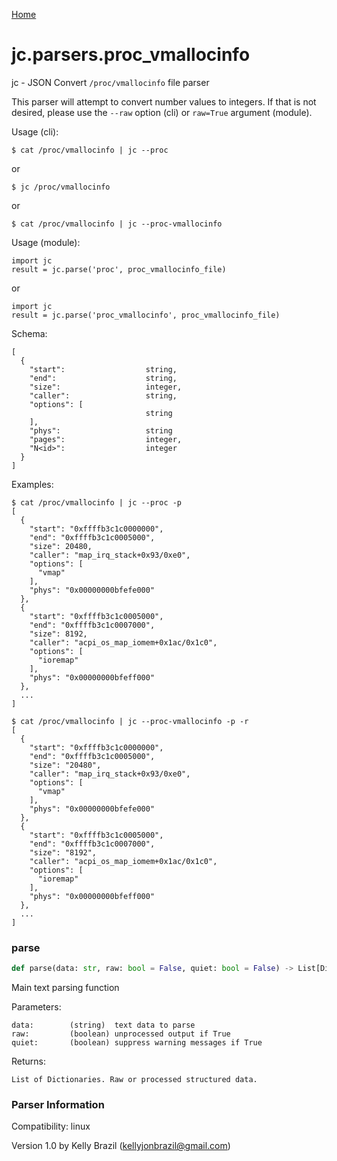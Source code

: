 [Home](https://kellyjonbrazil.github.io/jc/)
<a id="jc.parsers.proc_vmallocinfo"></a>

# jc.parsers.proc\_vmallocinfo

jc - JSON Convert `/proc/vmallocinfo` file parser

This parser will attempt to convert number values to integers. If that is
not desired, please use the `--raw` option (cli) or `raw=True` argument
(module).

Usage (cli):

    $ cat /proc/vmallocinfo | jc --proc

or

    $ jc /proc/vmallocinfo

or

    $ cat /proc/vmallocinfo | jc --proc-vmallocinfo

Usage (module):

    import jc
    result = jc.parse('proc', proc_vmallocinfo_file)

or

    import jc
    result = jc.parse('proc_vmallocinfo', proc_vmallocinfo_file)

Schema:

    [
      {
        "start":                  string,
        "end":                    string,
        "size":                   integer,
        "caller":                 string,
        "options": [
                                  string
        ],
        "phys":                   string
        "pages":                  integer,
        "N<id>":                  integer
      }
    ]

Examples:

    $ cat /proc/vmallocinfo | jc --proc -p
    [
      {
        "start": "0xffffb3c1c0000000",
        "end": "0xffffb3c1c0005000",
        "size": 20480,
        "caller": "map_irq_stack+0x93/0xe0",
        "options": [
          "vmap"
        ],
        "phys": "0x00000000bfefe000"
      },
      {
        "start": "0xffffb3c1c0005000",
        "end": "0xffffb3c1c0007000",
        "size": 8192,
        "caller": "acpi_os_map_iomem+0x1ac/0x1c0",
        "options": [
          "ioremap"
        ],
        "phys": "0x00000000bfeff000"
      },
      ...
    ]

    $ cat /proc/vmallocinfo | jc --proc-vmallocinfo -p -r
    [
      {
        "start": "0xffffb3c1c0000000",
        "end": "0xffffb3c1c0005000",
        "size": "20480",
        "caller": "map_irq_stack+0x93/0xe0",
        "options": [
          "vmap"
        ],
        "phys": "0x00000000bfefe000"
      },
      {
        "start": "0xffffb3c1c0005000",
        "end": "0xffffb3c1c0007000",
        "size": "8192",
        "caller": "acpi_os_map_iomem+0x1ac/0x1c0",
        "options": [
          "ioremap"
        ],
        "phys": "0x00000000bfeff000"
      },
      ...
    ]

<a id="jc.parsers.proc_vmallocinfo.parse"></a>

### parse

```python
def parse(data: str, raw: bool = False, quiet: bool = False) -> List[Dict]
```

Main text parsing function

Parameters:

    data:        (string)  text data to parse
    raw:         (boolean) unprocessed output if True
    quiet:       (boolean) suppress warning messages if True

Returns:

    List of Dictionaries. Raw or processed structured data.

### Parser Information
Compatibility:  linux

Version 1.0 by Kelly Brazil (kellyjonbrazil@gmail.com)
